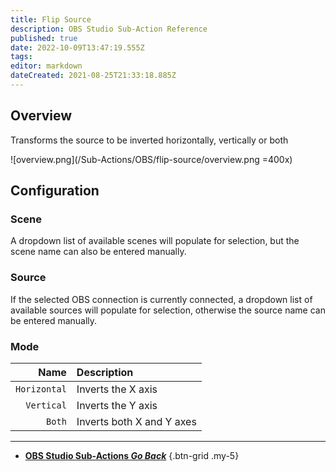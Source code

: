 ```yaml
---
title: Flip Source
description: OBS Studio Sub-Action Reference
published: true
date: 2022-10-09T13:47:19.555Z
tags: 
editor: markdown
dateCreated: 2021-08-25T21:33:18.885Z
---
```


## Overview
Transforms the source to be inverted horizontally, vertically or both

![overview.png](/Sub-Actions/OBS/flip-source/overview.png =400x)

## Configuration
### Scene
A dropdown list of available scenes will populate for selection, but the scene name can also be entered manually.

### Source
If the selected OBS connection is currently connected, a dropdown list of available sources will populate for selection, otherwise the source name can be entered manually.

### Mode
Name | Description
----:|:-----------
`Horizontal` | Inverts the X axis
`Vertical` | Inverts the Y axis
`Both` | Inverts both X and Y axes

---

- [<i class="mdi mdi-chevron-left"></i> **OBS Studio Sub-Actions *Go Back***](/en/Sub-Actions/OBS)
{.btn-grid .my-5}